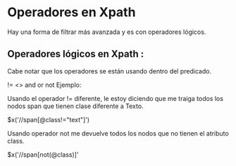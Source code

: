 # Operadores en Xpath

Hay una forma de filtrar más avanzada y es con operadores lógicos.

## Operadores lógicos en Xpath :

Cabe notar que los operadores se están usando dentro del predicado.

!=
<>
and
or
not
Ejemplo:

Usando el operador != diferente, le estoy diciendo que me
traiga todos los nodos span que tienen clase diferente a Texto.

$x('//span[@class!="text"]')

Usando operador not me devuelve todos los nodos que no tienen el atributo class.

$x('//span[not(@class)]'
